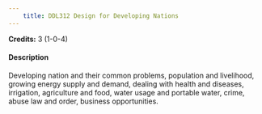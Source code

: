 ```yaml
---
    title: DDL312 Design for Developing Nations
---
```

**Credits:** 3 (1-0-4)



#### Description 
Developing nation and their common problems, population and livelihood, growing energy supply and demand, dealing with health and diseases, irrigation, agriculture and food, water usage and portable water, crime, abuse law and order, business opportunities.